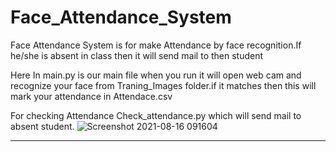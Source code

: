 # Face_Attendance_System


Face Attendance System is for make Attendance by face recognition.If he/she is absent in class then it will send mail to then student

Here In main.py is our main file when you run it will open web cam and recognize your face from Traning_Images folder.if it matches then this will mark your attendance in Attendace.csv

For checking Attendance  Check_attendance.py which will send mail to absent student.
![Screenshot 2021-08-16 091604](https://user-images.githubusercontent.com/32328604/129510096-d4c5859e-a70f-492a-816c-569e06f0bb16.png)


<hr>
